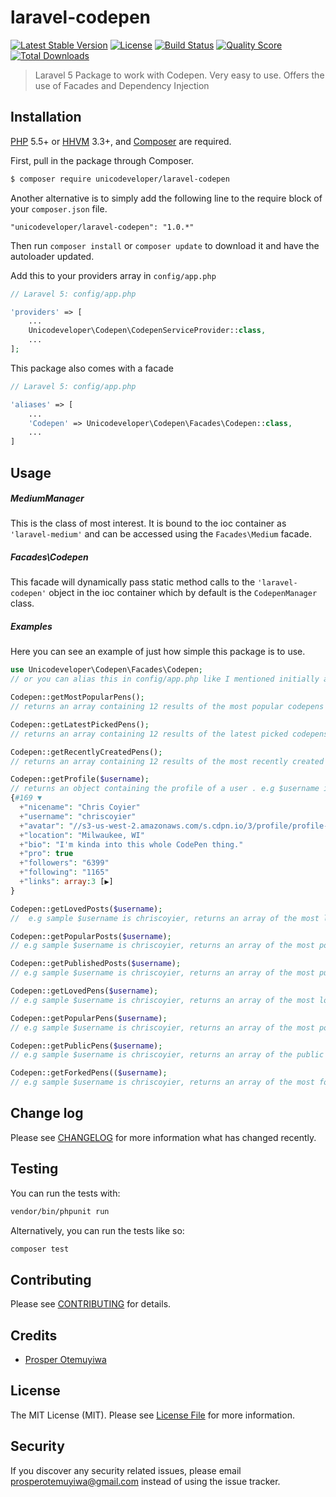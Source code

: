 # laravel-codepen

[![Latest Stable Version](https://poser.pugx.org/unicodeveloper/laravel-codepen/v/stable.svg)](https://packagist.org/packages/unicodeveloper/laravel-codepen)
[![License](https://poser.pugx.org/unicodeveloper/laravel-codepen/license.svg)](LICENSE.md)
[![Build Status](https://img.shields.io/travis/unicodeveloper/laravel-codepen.svg)](https://travis-ci.org/unicodeveloper/laravel-codepen)
[![Quality Score](https://img.shields.io/scrutinizer/g/unicodeveloper/laravel-codepen.svg?style=flat-square)](https://scrutinizer-ci.com/g/unicodeveloper/laravel-codepen)
[![Total Downloads](https://img.shields.io/packagist/dt/unicodeveloper/laravel-codepen.svg?style=flat-square)](https://packagist.org/packages/unicodeveloper/laravel-codepen)

> Laravel 5 Package to work with Codepen. Very easy to use. Offers the use of Facades and Dependency Injection

## Installation

[PHP](https://php.net) 5.5+ or [HHVM](http://hhvm.com) 3.3+, and [Composer](https://getcomposer.org) are required.

First, pull in the package through Composer.

``` bash
$ composer require unicodeveloper/laravel-codepen
```

Another alternative is to simply add the following line to the require block of your `composer.json` file.

```
"unicodeveloper/laravel-codepen": "1.0.*"
```

Then run `composer install` or `composer update` to download it and have the autoloader updated.

Add this to your providers array in `config/app.php`

```php
// Laravel 5: config/app.php

'providers' => [
    ...
    Unicodeveloper\Codepen\CodepenServiceProvider::class,
    ...
];
```

This package also comes with a facade

```php
// Laravel 5: config/app.php

'aliases' => [
    ...
    'Codepen' => Unicodeveloper\Codepen\Facades\Codepen::class,
    ...
]
```

## Usage

##### MediumManager

This is the class of most interest. It is bound to the ioc container as `'laravel-medium'` and can be accessed using the `Facades\Medium` facade.

##### Facades\Codepen

This facade will dynamically pass static method calls to the `'laravel-codepen'` object in the ioc container which by default is the `CodepenManager` class.

##### Examples

Here you can see an example of just how simple this package is to use.

```php
use Unicodeveloper\Codepen\Facades\Codepen;
// or you can alias this in config/app.php like I mentioned initially above

Codepen::getMostPopularPens();
// returns an array containing 12 results of the most popular codepens

Codepen::getLatestPickedPens();
// returns an array containing 12 results of the latest picked codepens

Codepen::getRecentlyCreatedPens();
// returns an array containing 12 results of the most recently created codepens

Codepen::getProfile($username);
// returns an object containing the profile of a user . e.g $username is chriscoyier
{#169 ▼
  +"nicename": "Chris Coyier"
  +"username": "chriscoyier"
  +"avatar": "//s3-us-west-2.amazonaws.com/s.cdpn.io/3/profile/profile-512_22.jpg"
  +"location": "Milwaukee, WI"
  +"bio": "I'm kinda into this whole CodePen thing."
  +"pro": true
  +"followers": "6399"
  +"following": "1165"
  +"links": array:3 [▶]
}

Codepen::getLovedPosts($username);
//  e.g sample $username is chriscoyier, returns an array of the most loved posts belonging to chriscoyier

Codepen::getPopularPosts($username);
// e.g sample $username is chriscoyier, returns an array of the most popular posts belonging to chriscoyier

Codepen::getPublishedPosts($username);
// e.g sample $username is chriscoyier, returns an array of the most published posts belonging to chriscoyier

Codepen::getLovedPens($username);
// e.g sample $username is chriscoyier, returns an array of the most loved pens belonging to chriscoyier

Codepen::getPopularPens($username);
// e.g sample $username is chriscoyier, returns an array of the most popular pens belonging to chriscoyier

Codepen::getPublicPens($username);
// e.g sample $username is chriscoyier, returns an array of the public pens belonging to chriscoyier

Codepen::getForkedPens(($username);
// e.g sample $username is chriscoyier, returns an array of the most forked pens belonging to chriscoyier

```

## Change log

Please see [CHANGELOG](CHANGELOG.md) for more information what has changed recently.

## Testing

You can run the tests with:

```bash
vendor/bin/phpunit run
```

Alternatively, you can run the tests like so:

```bash
composer test
```

## Contributing

Please see [CONTRIBUTING](CONTRIBUTING.md) for details.

## Credits

- [Prosper Otemuyiwa](https://twitter.com/unicodeveloper)

## License

The MIT License (MIT). Please see [License File](LICENSE.md) for more information.

## Security

If you discover any security related issues, please email [prosperotemuyiwa@gmail.com](prosperotemuyiwa@gmail.com) instead of using the issue tracker.